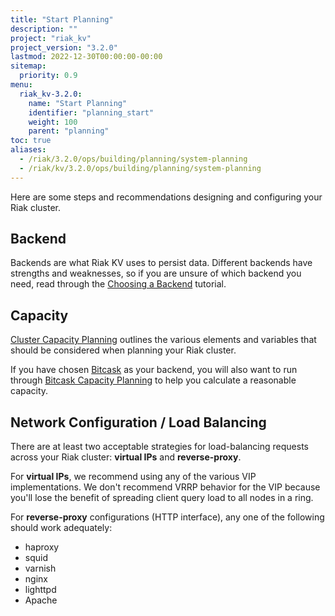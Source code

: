 ```yaml
---
title: "Start Planning"
description: ""
project: "riak_kv"
project_version: "3.2.0"
lastmod: 2022-12-30T00:00:00-00:00
sitemap:
  priority: 0.9
menu:
  riak_kv-3.2.0:
    name: "Start Planning"
    identifier: "planning_start"
    weight: 100
    parent: "planning"
toc: true
aliases:
  - /riak/3.2.0/ops/building/planning/system-planning
  - /riak/kv/3.2.0/ops/building/planning/system-planning
---
```


[plan backend]: {{<baseurl>}}riak/kv/3.2.0/setup/planning/backend
[plan cluster capacity]: {{<baseurl>}}riak/kv/3.2.0/setup/planning/cluster-capacity
[plan backend bitcask]: {{<baseurl>}}riak/kv/3.2.0/setup/planning/backend/bitcask
[plan bitcask capacity]: {{<baseurl>}}riak/kv/3.2.0/setup/planning/bitcask-capacity-calc

Here are some steps and recommendations designing and configuring your
Riak cluster.

## Backend

Backends are what Riak KV uses to persist data. Different backends have
strengths and weaknesses, so if you are unsure of which backend you
need, read through the [Choosing a Backend][plan backend] tutorial.

## Capacity

[Cluster Capacity Planning][plan cluster capacity] outlines the various elements and variables that should be considered when planning your Riak cluster.

If you have chosen [Bitcask][plan backend bitcask] as your backend, you will also want to run through [Bitcask Capacity Planning][plan bitcask capacity] to help you calculate a reasonable capacity.

## Network Configuration / Load Balancing

There are at least two acceptable strategies for load-balancing requests
across your Riak cluster: **virtual IPs** and **reverse-proxy**.

For **virtual IPs**, we recommend using any of the various VIP
implementations. We don't recommend VRRP behavior for the VIP because
you'll lose the benefit of spreading client query load to all nodes in a
ring.

For **reverse-proxy** configurations (HTTP interface), any one of the
following should work adequately:

* haproxy
* squid
* varnish
* nginx
* lighttpd
* Apache

